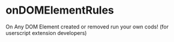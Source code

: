 # onDOMElementRules
On Any DOM Element created or removed run your own cods! (for userscript extension developers)

